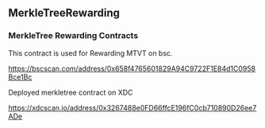 ## MerkleTreeRewarding

### MerkleTree Rewarding Contracts

This contract is used for Rewarding MTVT on bsc.

https://bscscan.com/address/0x658f4765601829A94C9722F1E84d1C0958Bce1Bc



Deployed merkletree contract on XDC

https://xdcscan.io/address/0x3267488e0FD66ffcE196fC0cb710890D26ee7ADe




 